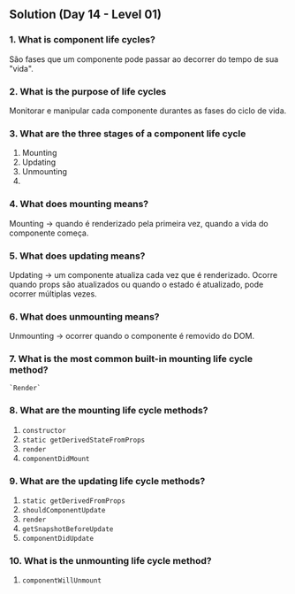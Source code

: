 ## Solution (Day 14 - Level 01)

### 1.  What is component life cycles?

São fases que um componente pode passar ao decorrer do tempo de sua "vida".

### 2.  What is the purpose of life cycles

Monitorar e manipular cada componente durantes as fases do ciclo de vida.

### 3.  What are the three stages of a component life cycle

 1. Mounting
 2. Updating
 3. Unmounting
 4. 
### 4.  What does mounting means?

Mounting → quando é renderizado pela primeira vez, quando a vida do componente começa.

### 5.  What does updating means?

Updating → um componente atualiza cada vez que é renderizado. Ocorre quando props são atualizados ou quando o estado é atualizado, pode ocorrer múltiplas vezes.

### 6.  What does unmounting means?

Unmounting → ocorrer quando o componente é removido do DOM.

### 7.  What is the most common built-in mounting life cycle method?

    `Render`

### 8.  What are the mounting life cycle methods?

 1. `constructor`
 2. `static getDerivedStateFromProps`
 3. `render`
 4. `componentDidMount`

### 9.  What are the updating life cycle methods?

 1. `static getDerivedFromProps`
 2. `shouldComponentUpdate`
 3.  `render`
 4.  `getSnapshotBeforeUpdate`
 5.  `componentDidUpdate`

### 10.  What is the unmounting life cycle method?

 1. `componentWillUnmount`
